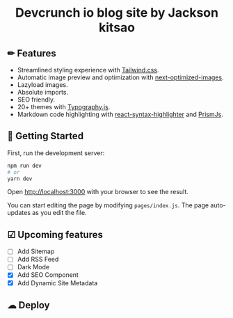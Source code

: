 <h1 align="center">
 Devcrunch io blog site by Jackson kitsao
</h1>



## ✏ Features

- Streamlined styling experience with [Tailwind.css](https://tailwindcss.com/).
- Automatic image preview and optimization with [next-optimized-images](https://github.com/cyrilwanner/next-optimized-images).
- Lazyload images.
- Absolute imports.
- SEO friendly.
- 20+ themes with [Typography.js](https://github.com/cyrilwanner/next-optimized-images).
- Markdown code highlighting with [react-syntax-highlighter](https://www.npmjs.com/package/react-syntax-highlighter) and [PrismJs](https://prismjs.com/).

## 🚀 Getting Started

First, run the development server:

```bash
npm run dev
# or
yarn dev
```

Open [http://localhost:3000](http://localhost:3000) with your browser to see the result.

You can start editing the page by modifying `pages/index.js`. The page auto-updates as you edit the file.


## ☑ Upcoming features

- [ ] Add Sitemap
- [ ] Add RSS Feed
- [ ] Dark Mode
- [x] Add SEO Component
- [x] Add Dynamic Site Metadata

## ☁ Deploy

